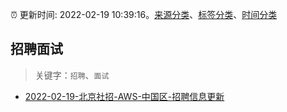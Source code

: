 :alarm_clock: 更新时间: 2022-02-19 10:39:16。[来源分类](../README.md)、[标签分类](../TAGS.md)、[时间分类](../TIMELINE.md)

## 招聘面试


> 关键字：`招聘`、`面试`



- [2022-02-19-北京社招-AWS-中国区-招聘信息更新](https://www.v2ex.com/t/835026) 